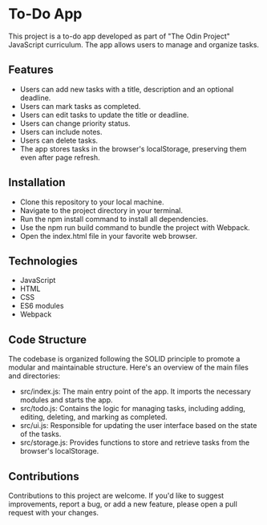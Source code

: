 # To-Do App
This project is a to-do app developed as part of "The Odin Project" JavaScript curriculum. The app allows users to manage and organize tasks.

## Features
- Users can add new tasks with a title, description and an optional deadline.
- Users can mark tasks as completed.
- Users can edit tasks to update the title or deadline.
- Users can change priority status.
- Users can include notes.
- Users can delete tasks.
- The app stores tasks in the browser's localStorage, preserving them even after page refresh.

## Installation
- Clone this repository to your local machine.
- Navigate to the project directory in your terminal.
- Run the npm install command to install all dependencies.
- Use the npm run build command to bundle the project with Webpack.
- Open the index.html file in your favorite web browser.

## Technologies
- JavaScript
- HTML
- CSS
- ES6 modules
- Webpack

## Code Structure
The codebase is organized following the SOLID principle to promote a modular and maintainable structure. Here's an overview of the main files and directories:

- src/index.js: The main entry point of the app. It imports the necessary modules and starts the app.
- src/todo.js: Contains the logic for managing tasks, including adding, editing, deleting, and marking as completed.
- src/ui.js: Responsible for updating the user interface based on the state of the tasks.
- src/storage.js: Provides functions to store and retrieve tasks from the browser's localStorage.

## Contributions
Contributions to this project are welcome. If you'd like to suggest improvements, report a bug, or add a new feature, please open a pull request with your changes.
